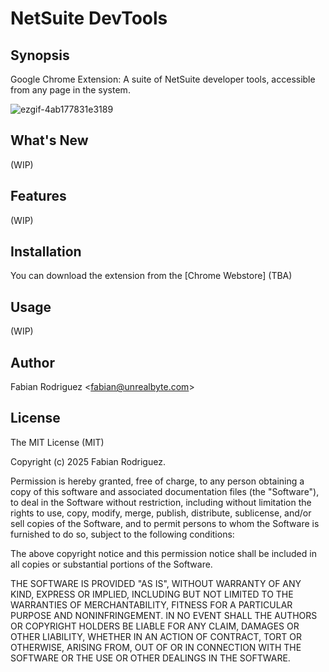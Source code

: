 # NetSuite DevTools

## Synopsis

Google Chrome Extension: A suite of NetSuite developer tools, accessible from any page in the system.

![ezgif-4ab177831e3189](https://github.com/user-attachments/assets/490349bb-c8c5-4258-9c28-8ee84a0333b9)


## What's New

(WIP)


## Features

(WIP)


## Installation

You can download the extension from the [Chrome Webstore] (TBA)


## Usage

(WIP)


## Author

Fabian Rodriguez <[fabian@unrealbyte.com](mailto:fabian@unrealbyte.com)>


## License

The MIT License (MIT)

Copyright (c) 2025 Fabian Rodriguez.

Permission is hereby granted, free of charge, to any person obtaining a copy of this software and associated documentation files (the "Software"), to deal in the Software without restriction, including without limitation the rights to use, copy, modify, merge, publish, distribute, sublicense, and/or sell copies of the Software, and to permit persons to whom the Software is furnished to do so, subject to the following conditions:

The above copyright notice and this permission notice shall be included in all copies or substantial portions of the Software.

THE SOFTWARE IS PROVIDED "AS IS", WITHOUT WARRANTY OF ANY KIND, EXPRESS OR IMPLIED, INCLUDING BUT NOT LIMITED TO THE WARRANTIES OF MERCHANTABILITY, FITNESS FOR A PARTICULAR PURPOSE AND NONINFRINGEMENT. IN NO EVENT SHALL THE AUTHORS OR COPYRIGHT HOLDERS BE LIABLE FOR ANY CLAIM, DAMAGES OR OTHER LIABILITY, WHETHER IN AN ACTION OF CONTRACT, TORT OR OTHERWISE, ARISING FROM, OUT OF OR IN CONNECTION WITH THE SOFTWARE OR THE USE OR OTHER DEALINGS IN THE SOFTWARE.

